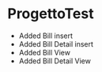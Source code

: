 # ProgettoTest
- Added Bill insert
- Added Bill Detail insert
- Added Bill View
- Added Bill Detail View